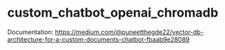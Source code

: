# custom_chatbot_openai_chromadb

Documentation:
https://medium.com/@puneetthegde22/vector-db-architecture-for-a-custom-documents-chatbot-fbaab9e28089
